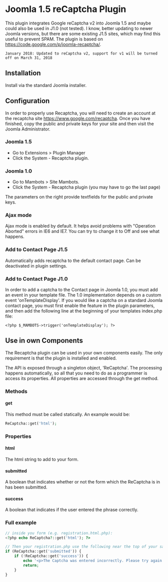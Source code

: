 # Joomla 1.5 reCaptcha Plugin

This plugin integrates Google reCaptcha v2 into Joomla 1.5 and maybe could also be used in J1.0 (not tested).
I know, better updating to newer Joomla versions, but there are some existing J1.5 sites, which may find this useful to prevent SPAM.
The plugin is based on https://code.google.com/p/joomla-recaptcha/.

```January 2018: Updated to reCaptcha v2, support for v1 will be turned off on March 31, 2018```

## Installation

Install via the standard Joomla installer.

## Configuration

In order to properly use Recaptcha, you will need to create an account at the recaptcha site https://www.google.com/recaptcha. Once you have finished, copy the public and private keys for your site and then visit the Joomla Administrator.

### Joomla 1.5

* Go to Extensions > Plugin Manager
* Click the System - Recaptcha plugin.

### Joomla 1.0

* Go to Mambots > Site Mambots.
* Click the System - Recaptcha plugin (you may have to go the last page)

The parameters on the right provide textfields for the public and private keys.

### Ajax mode

Ajax mode is enabled by default. It helps avoid problems with "Operation Aborted" errors in IE6 and IE7. You can try to change it to Off and see what happens.

### Add to Contact Page J1.5

Automatically adds recaptcha to the default contact page. Can be deactivated in plugin settings.

### Add to Contact Page J1.0

In order to add a captcha to the Contact page in Joomla 1.0, you must add an event in your template file.
The 1.0 implementation depends on a custom event 'onTemplateDisplay'. If you would like a captcha on a standard Joomla contact page, you must first enable the feature in the plugin parameters, and then add the following line at the beginning of your templates index.php file:

```
<?php $_MAMBOTS->trigger('onTemplateDisplay'); ?>
```

## Use in own Components

The Recaptcha plugin can be used in your own components easily. The only requirement is that the plugin is installed and enabled.

The API is exposed through a singleton object, 'ReCaptcha'. The processing happens automatically, so all that you need to do as a programmer is access its properties. All properties are accessed through the get method.

### Methods

#### get

This method must be called statically. An example would be:

``` php
ReCaptcha::get('html');
```

### Properties

#### html

The html string to add to your form.

#### submitted

A boolean that indicates whether or not the form which the ReCaptcha is in has been submitted.

#### success

A boolean that indicates if the user entered the phrase correctly.

### Full example

``` php
// inside you form (e.g. registration.html.php):
<?php echo ReCaptcha?::get('html'); ?>
```

``` php
// Then your registration.php use the following near the top of your save() function;
if (ReCaptcha::get('submitted')) {
    if (!ReCaptcha::get('success')) {
        echo '<p>The Captcha was entered incorrectly. Please try again.</p>';
        return;
    }
}
```